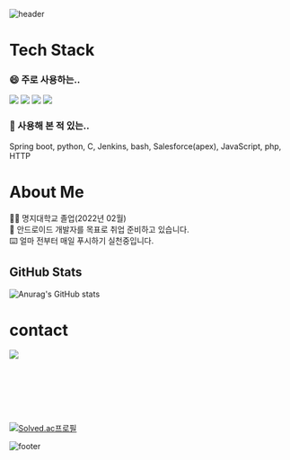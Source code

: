 ![header](https://capsule-render.vercel.app/api?type=waving&color=6B65CD&height=300&section=header&text=Yeeun%20Yun&fontSize=90)
# Tech Stack
### 😄 주로 사용하는..
<img src="https://img.shields.io/badge/Git-F05032?style=flat-square&logo=GIT&logoColor=black"/> <img src="https://img.shields.io/badge/Android-3DDC84?style=flat-square&logo=Android&logoColor=black"/> <img src="https://img.shields.io/badge/Java-007396?style=flat-square&logo=Java&logoColor=black"/> <img src="https://img.shields.io/badge/Kotlin-7F52FF?style=flat-square&logo=Kotlin&logoColor=black"/>
### 🤔 사용해 본 적 있는..
Spring boot, python, C, Jenkins, bash, Salesforce(apex), JavaScript, php, HTTP

# About Me
🧑‍🎓 명지대학교 졸업(2022년 02월)    
🤖 안드로이드 개발자를 목표로 취업 준비하고 있습니다.    
⌨️ 얼마 전부터 매일 푸시하기 실천중입니다.

## GitHub Stats
![Anurag's GitHub stats](https://github-readme-stats.vercel.app/api?username=yeeun-yun97&show_icons=true&theme=radical)

# contact
<a href="mailto:yeeunyun97@gmail.com" target="_blank"><img src="https://img.shields.io/badge/GMail-BB001B?style=flat-square&logo=GMail&logoColor=white"/></a>

<br><br>
<br><br>
<br>


[![Solved.ac프로필](http://mazassumnida.wtf/api/v2/generate_badge?boj=yyn9704)](https://solved.ac/yyn9704)
<!-- <a href="클릭시 이동할 링크" target="_blank"><img src="https://img.shields.io/badge/문자-색코드?style=flat-square&logo=이미지 이름&logoColor=white"/></a>
 -->

![footer](https://capsule-render.vercel.app/api?section=footer)
